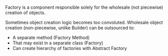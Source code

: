  Factory is a component responsible solely for the wholesale (not piecewise) creation of objects.

 Sometimes object creation logic becomes too convoluted.
 Wholesale object creation (non-piecewise, unlike Builder) can be outsourced to:
   - A separate method (Factory Method)
   - That may exist in a separate class (Factory)
   - Can create hierarchy of factories with Abstract Factory